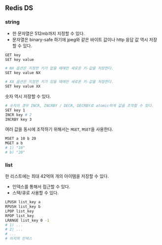 ## Redis DS
### string
- 한 문자열은 512mb까지 지정할 수 있다.
- 문자열은 binary-safe 하기에 jpeg와 같은 바이트 값이나 http 응답 값 역시 저장할 수 있다.

```bash
GET key 
SET key value

# NX 옵션은 지정한 키가 없을 때에만 새로운 키-값을 저장한다.
SET key value NX

# XX 옵션은 지정한 키가 있을 때에만 새로운 키-값을 저장한다.
SET key value XX
```

숫자 역시 저장할 수 있다.
```bash
# 숫자의 경우 INCR, INCRBY / DECR, DECRBY로 atomic하게 값을 조작할 수 있다.
SET key 1
INCR key # 2
INCRBY key 3 
```

여러 값을 동시에 조작하기 위해서는 `MGET`, `MSET`을 사용한다.
```bash
MSET a 10 b 20
MGET a b
# 1) "10"
# b) "20"
```
### list
한 리스트에는 최대 42억여 개의 아이템을 저장할 수 있다.
- 인덱스를 통해서 접근할 수 있다.
- 스택/큐로 사용할 수 있다.

```bash
LPUSH list_key a
RPUSH list_key b
LPOP list_key
RPOP list_key
LRANGE list_key 0 -1
# 1) ...
# 2) ...
# ...
# 마지막 인덱스
```